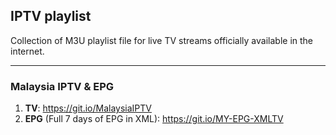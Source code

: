 ## IPTV playlist
Collection of M3U playlist file for live TV streams officially available in the internet.
___
### Malaysia IPTV & EPG 

1. **TV**: https://git.io/MalaysiaIPTV
1. **EPG** (Full 7 days of EPG in XML): https://git.io/MY-EPG-XMLTV
